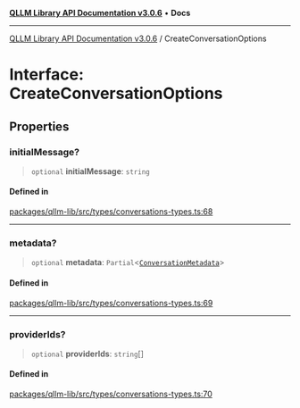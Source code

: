 [**QLLM Library API Documentation v3.0.6**](../README.md) • **Docs**

***

[QLLM Library API Documentation v3.0.6](../globals.md) / CreateConversationOptions

# Interface: CreateConversationOptions

## Properties

### initialMessage?

> `optional` **initialMessage**: `string`

#### Defined in

[packages/qllm-lib/src/types/conversations-types.ts:68](https://github.com/quantalogic/qllm/blob/b15a3aa4af263bce36ea091a0f29bf1255b95497/packages/qllm-lib/src/types/conversations-types.ts#L68)

***

### metadata?

> `optional` **metadata**: `Partial`\<[`ConversationMetadata`](ConversationMetadata.md)\>

#### Defined in

[packages/qllm-lib/src/types/conversations-types.ts:69](https://github.com/quantalogic/qllm/blob/b15a3aa4af263bce36ea091a0f29bf1255b95497/packages/qllm-lib/src/types/conversations-types.ts#L69)

***

### providerIds?

> `optional` **providerIds**: `string`[]

#### Defined in

[packages/qllm-lib/src/types/conversations-types.ts:70](https://github.com/quantalogic/qllm/blob/b15a3aa4af263bce36ea091a0f29bf1255b95497/packages/qllm-lib/src/types/conversations-types.ts#L70)
